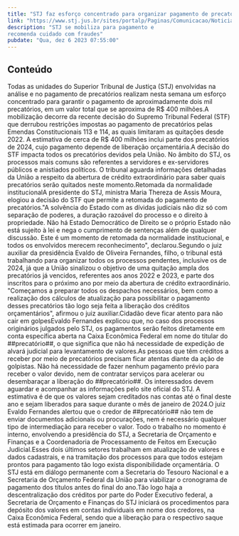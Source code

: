 ```yaml
---
title: "STJ faz esforço concentrado para organizar pagamento de precatórios e alerta cidadãos para o risco de golpes"
link: "https://www.stj.jus.br/sites/portalp/Paginas/Comunicacao/Noticias/2023/06112023-STJ-faz-esforco-concentrado-para-organizar-pagamento-de-precatorios-e-alerta-cidadaos-para-o-risco-de-golpes.aspx"
description: "STJ se mobiliza para pagamento e
recomenda cuidado com fraudes"
pubdate: "Qua, dez 6 2023 07:55:00"
---
```


## Conteúdo

Todas as unidades do Superior Tribunal de Justiça (STJ) envolvidas na análise e no pagamento de precatórios realizam nesta semana um esforço concentrado para garantir o pagamento de aproximadamente dois mil precatórios, em um valor total que se aproxima de R$ 400 milhões.A mobilização decorre da recente decisão do Supremo Tribunal Federal (STF) que derrubou restrições impostas ao pagamento de precatórios pelas Emendas Constitucionais 113 e 114, as quais limitaram as quitações desde 2022. A estimativa de cerca de R$ 400 milhões inclui parte dos precatórios de 2024, cujo pagamento depende de liberação orçamentária.A decisão do STF impacta todos os precatórios devidos pela União. No âmbito do STJ, os processos mais comuns são referentes a servidores e ex-servidores públicos e anistiados políticos. O tribunal aguarda informações detalhadas da União a respeito da abertura de crédito extraordinário para saber quais precatórios serão quitados neste momento.Retomada da normalidade institucionalA presidente do STJ, ministra Maria Thereza de Assis Moura, elogiou a decisão do STF que permite a retomada do pagamento de precatórios."A solvência do Estado com as dívidas judiciais não diz só com separação de poderes, a duração razoável do processo e o direito à propriedade. Não há Estado Democrático de Direito se o próprio Estado não está sujeito à lei e nega o cumprimento de sentenças além de qualquer discussão. Este é um momento de retomada da normalidade institucional, e todos os envolvidos merecem reconhecimento", declarou.Segundo o juiz auxiliar da presidência Evaldo de Oliveira Fernandes, filho, o tribunal está trabalhando para organizar todos os processos pendentes, inclusive os de 2024, já que a União sinalizou o objetivo de uma quitação ampla dos precatórios já vencidos, referentes aos anos 2022 e 2023, e parte dos inscritos para o próximo ano por meio da abertura de crédito extraordinário. "Começamos a preparar todos os despachos necessários, bem como a realização dos cálculos de atualização para possibilitar o pagamento desses precatórios tão logo seja feita a liberação dos créditos orçamentários", afirmou o juiz auxiliar.Cidadão deve ficar atento para não cair em golpesEvaldo Fernandes explicou que, no caso dos processos originários julgados pelo STJ, os pagamentos serão feitos diretamente em conta específica aberta na Caixa Econômica Federal em nome do titular do ##precatório##, o que significa que não há necessidade de expedição de alvará judicial para levantamento de valores.As pessoas que têm créditos a receber por meio de precatórios precisam ficar atentas diante da ação de golpistas. Não há necessidade de fazer nenhum pagamento prévio para receber o valor devido, nem de contratar serviços para acelerar ou desembaraçar a liberação do ##precatório##. Os interessados devem aguardar e acompanhar as informações pelo site oficial do STJ. A estimativa é de que os valores sejam creditados nas contas até o final deste ano e sejam liberados para saque durante o mês de janeiro de 2024.O juiz Evaldo Fernandes alertou que o credor de ##precatório## não tem de enviar documentos adicionais ou procurações, nem é necessário qualquer tipo de intermediação para receber o valor. Todo o trabalho no momento é interno, envolvendo a presidência do STJ, a Secretaria de Orçamento e Finanças e a Coordenadoria de Processamento de Feitos em Execução Judicial.Esses dois últimos setores trabalham em atualização de valores e dados cadastrais, e na tramitação dos processos para que todos estejam prontos para pagamento tão logo exista disponibilidade orçamentária. O STJ está em diálogo permanente com a Secretaria do Tesouro Nacional e a Secretaria de Orçamento Federal da União para viabilizar o cronograma de pagamento dos títulos antes do final do ano.Tão logo haja a descentralização dos créditos por parte do Poder Executivo federal, a Secretaria de Orçamento e Finanças do STJ iniciará os procedimentos para depósito dos valores em contas individuais em nome dos credores, na Caixa Econômica Federal, sendo que a liberação para o respectivo saque está estimada para ocorrer em janeiro.
